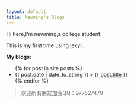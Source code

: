 ```yaml
---
layout: default
title: Newming's Blogs
---
```


Hi here,I'm newming,a college student.

This is my first time using  jekyll.

<p><b>My Blogs:</b></p>
	<ul class="posts">
    {% for post in site.posts %}
      <li><span>{{ post.date | date_to_string }}</span> &raquo; <a href="{{ post.url }}">{{ post.title }}</a></li>
    {% endfor %}
  	</ul>

<blockquote>
欢迎所有朋友加我QQ：977527479
</blockquote>